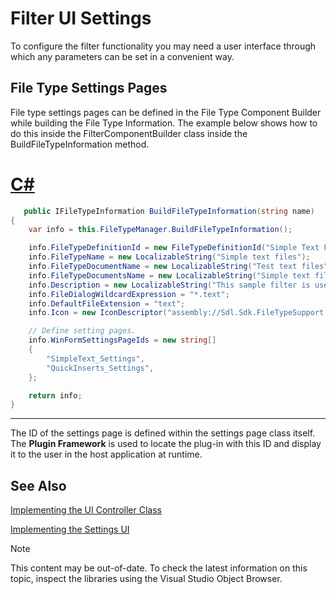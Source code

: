 Filter UI Settings
===

To configure the filter functionality you may need a user interface through which any parameters can be set in a convenient way.

File Type Settings Pages
--
File type settings pages can be defined in the File Type Component Builder while building the File Type Information. The example below shows how to do this inside the FilterComponentBuilder class inside the BuildFileTypeInformation method.

# [C#](#tab/tabid-1)
```cs
   public IFileTypeInformation BuildFileTypeInformation(string name)
{
    var info = this.FileTypeManager.BuildFileTypeInformation();

    info.FileTypeDefinitionId = new FileTypeDefinitionId("Simple Text Filter 1.0.0.0");
    info.FileTypeName = new LocalizableString("Simple text files");
    info.FileTypeDocumentName = new LocalizableString("Test text files");
    info.FileTypeDocumentsName = new LocalizableString("Simple text files");
    info.Description = new LocalizableString("This sample filter is used to process simple text files.");
    info.FileDialogWildcardExpression = "*.text";
    info.DefaultFileExtension = "text";
    info.Icon = new IconDescriptor("assembly://Sdl.Sdk.FileTypeSupport.Samples.SimpleText/Sdl.Sdk.FileTypeSupport.Samples.SimpleText.SimpleText.ico");

    // Define setting pages.
    info.WinFormSettingsPageIds = new string[]
    {
        "SimpleText_Settings",
        "QuickInserts_Settings",
    };

    return info;
}
```
***


The ID of the settings page is defined within the settings page class itself. The **Plugin Framework** is used to locate the plug-in with this ID and display it to the user in the host application at runtime.

See Also
--



[Implementing the UI Controller Class](implementing_the_ui_controller_class.md)

[Implementing the Settings UI](implementing_the_settings_ui.md)

>[!NOTE]
>
> This content may be out-of-date. To check the latest information on this topic, inspect the libraries using the Visual Studio Object Browser.
